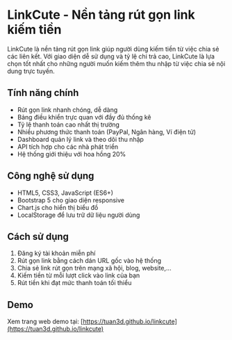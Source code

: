 # LinkCute - Nền tảng rút gọn link kiếm tiền

LinkCute là nền tảng rút gọn link giúp người dùng kiếm tiền từ việc chia sẻ các liên kết. Với giao diện dễ sử dụng và tỷ lệ chi trả cao, LinkCute là lựa chọn tốt nhất cho những người muốn kiếm thêm thu nhập từ việc chia sẻ nội dung trực tuyến.

## Tính năng chính

- Rút gọn link nhanh chóng, dễ dàng
- Bảng điều khiển trực quan với đầy đủ thống kê
- Tỷ lệ thanh toán cao nhất thị trường
- Nhiều phương thức thanh toán (PayPal, Ngân hàng, Ví điện tử)
- Dashboard quản lý link và theo dõi thu nhập
- API tích hợp cho các nhà phát triển
- Hệ thống giới thiệu với hoa hồng 20%

## Công nghệ sử dụng

- HTML5, CSS3, JavaScript (ES6+)
- Bootstrap 5 cho giao diện responsive
- Chart.js cho hiển thị biểu đồ
- LocalStorage để lưu trữ dữ liệu người dùng

## Cách sử dụng

1. Đăng ký tài khoản miễn phí
2. Rút gọn link bằng cách dán URL gốc vào hệ thống
3. Chia sẻ link rút gọn trên mạng xã hội, blog, website,...
4. Kiếm tiền từ mỗi lượt click vào link của bạn
5. Rút tiền khi đạt mức thanh toán tối thiểu

## Demo

Xem trang web demo tại: [https://tuan3d.github.io/linkcute](https://tuan3d.github.io/linkcute) 